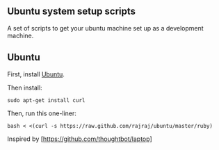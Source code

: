 Ubuntu system setup scripts
------

A set of scripts to get your ubuntu machine set up as a development machine.

Ubuntu
------

First, install [Ubuntu](http://www.ubuntu.com/download).

Then install:

    sudo apt-get install curl

Then, run this one-liner:

    bash < <(curl -s https://raw.github.com/rajraj/ubuntu/master/ruby)

Inspired by [https://github.com/thoughtbot/laptop]
